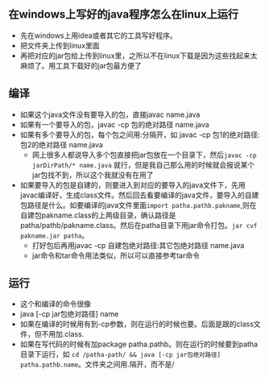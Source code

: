 ## 在windows上写好的java程序怎么在linux上运行

* 先在windows上用idea或者其它的工具写好程序。
* 把文件夹上传到linux里面
* 再把对应的jar包给上传到linux里，之所以不在linux下载是因为这些找起来太麻烦了。用工具下载好的jar包最方便了
## 编译
* 如果这个java文件没有要导入的包，直接javac name.java
* 如果有一个要导入的包，javac -cp 包的绝对路径 name.java
* 如果有多个要导入的包，每个包之间用:分隔开，如 javac -cp 包1的绝对路径:包2的绝对路径 name.java
  * 网上很多人都说导入多个包直接把jar包放在一个目录下，然后`javac -cp jarDirPath/* name.java` 就行，但是我自己那么用的时候就会报说某个jar包找不到，所以这个我就没有在用了
* 如果要导入的包是自建的，则要进入到对应的要导入的java文件下，先用javac编译好，生成class文件。然后回去看要编译的java文件，要导入的自建包路径是什么。如要编译的java文件里面`import patha.pathb.pakname`,则在自建包pakname.class的上两级目录，确认路径是patha/pathb/pakname.class。然后在patha目录下用jar命令打包。`jar cvf pakname.jar patha`。
  * 打好包后再用javac -cp 自建包绝对路径:其它包绝对路径 name.java
  * jar命令和tar命令用法类似，所以可以直接参考tar命令
## 运行
* 这个和编译的命令很像
* java [-cp jar包绝对路径] name
* 如果在编译的时候用有到-cp参数，则在运行的时候也要。后面是跟的class文件，但不用加.class.
* 如果在写代码的时候有加package patha.pathb。则在运行的时候要到patha目录下运行，如 `cd /patha-path/ && java [-cp jar包绝对路径] patha.pathb.name`。文件夹之间用.隔开，而不是/
